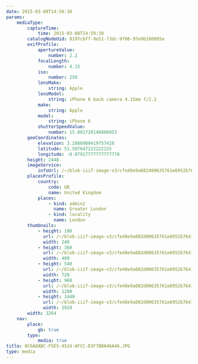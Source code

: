 ```yaml
---
date: 2015-03-08T14:59:30
params:
    mediaType:
        captureTime:
            time: 2015-03-08T14:59:30
        catalogNodeUid: 0197cbff-9e51-73dc-9f06-97e0b180095e
        exifProfile:
            apertureValue:
                number: 2.2
            focalLength:
                number: 4.15
            iso:
                number: 250
            lensMake:
                string: Apple
            lensModel:
                string: iPhone 6 back camera 4.15mm f/2.2
            make:
                string: Apple
            model:
                string: iPhone 6
            shutterSpeedValue:
                number: 15.001728146806053
        geoCoordinates:
            elevation: 3.2888908419757428
            latitude: 51.507647222222225
            longitude: -0.07917777777777778
        height: 2448
        imageService:
            infoUrl: /~/blob-iiif-image-v3/cfe48e9a882d00635761e6952b7641726adde5b4488f1a0e52fd0db1f2ba9f86/info.json
        placesProfile:
            country:
                code: GB
                name: United Kingdom
            places:
                - kind: admin2
                  name: Greater London
                - kind: locality
                  name: London
        thumbnails:
            - height: 180
              url: /~/blob-iiif-image-v3/cfe48e9a882d00635761e6952b7641726adde5b4488f1a0e52fd0db1f2ba9f86/full/240%2C180/0/default.jpg
              width: 240
            - height: 360
              url: /~/blob-iiif-image-v3/cfe48e9a882d00635761e6952b7641726adde5b4488f1a0e52fd0db1f2ba9f86/full/480%2C360/0/default.jpg
              width: 480
            - height: 540
              url: /~/blob-iiif-image-v3/cfe48e9a882d00635761e6952b7641726adde5b4488f1a0e52fd0db1f2ba9f86/full/720%2C540/0/default.jpg
              width: 720
            - height: 960
              url: /~/blob-iiif-image-v3/cfe48e9a882d00635761e6952b7641726adde5b4488f1a0e52fd0db1f2ba9f86/full/1280%2C960/0/default.jpg
              width: 1280
            - height: 1440
              url: /~/blob-iiif-image-v3/cfe48e9a882d00635761e6952b7641726adde5b4488f1a0e52fd0db1f2ba9f86/full/1920%2C1440/0/default.jpg
              width: 1920
        width: 3264
    nav:
        place:
            gb: true
        type:
            media: true
title: 8C6A8ABC-F5E5-4524-AFCC-D3F7BBA46A46.JPG
type: media
---
```

